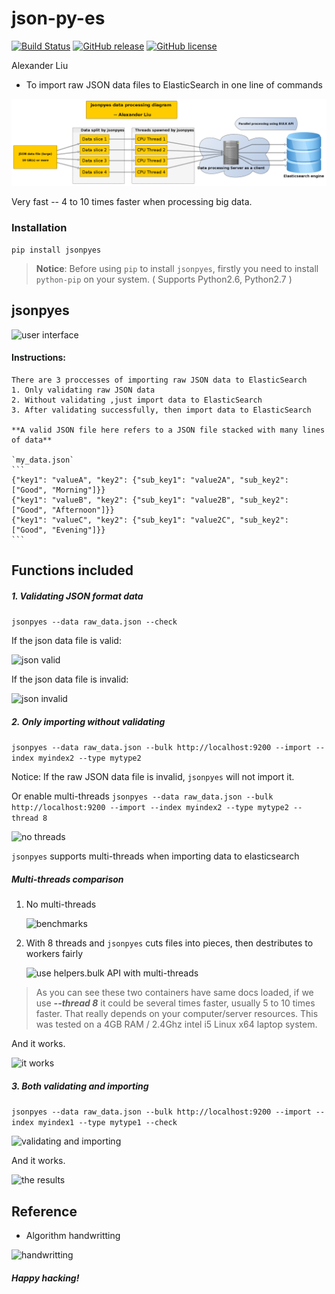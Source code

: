 json-py-es
==========

[![Build Status](https://travis-ci.org/xros/jsonpyes.svg?branch=master)](https://travis-ci.org/xros/jsonpyes)
[![GitHub release](https://img.shields.io/github/release/xros/jsonpyes.svg)](https://github.com/xros/jsonpyes/releases)
[![GitHub license](https://img.shields.io/github/license/xros/jsonpyes.svg)](https://github.com/xros/jsonpyes/blob/master/LICENSE)

Alexander Liu

* To import raw JSON data files to ElasticSearch in one line of commands

![jsonpyes diagram](static/jsonpyes_data_processing_diagram.png)

Very fast -- 4 to 10 times faster when processing big data.


### Installation

```pip install jsonpyes```  

> **Notice**: Before using `pip` to install `jsonpyes`, firstly you need to install `python-pip` on your system. ( Supports Python2.6, Python2.7 )


jsonpyes
--------

![user interface](https://raw.githubusercontent.com/xros/jsonpyes/master/static/snapshot236.png)

#### Instructions:
    There are 3 proccesses of importing raw JSON data to ElasticSearch
    1. Only validating raw JSON data
    2. Without validating ,just import data to ElasticSearch
    3. After validating successfully, then import data to ElasticSearch

    **A valid JSON file here refers to a JSON file stacked with many lines of data**
    
    `my_data.json`
    ```
    {"key1": "valueA", "key2": {"sub_key1": "value2A", "sub_key2": ["Good", "Morning"]}}
    {"key1": "valueB", "key2": {"sub_key1": "value2B", "sub_key2": ["Good", "Afternoon"]}}
    {"key1": "valueC", "key2": {"sub_key1": "value2C", "sub_key2": ["Good", "Evening"]}}
    ```



Functions included
------------------

##### 1. Validating JSON format data

```jsonpyes --data raw_data.json --check```

If the json data file is valid: 

![json valid](https://raw.githubusercontent.com/xros/jsonpyes/master/static/snapshot98.jpg)

If the json data file is invalid: 

![json invalid](https://raw.githubusercontent.com/xros/jsonpyes/master/static/snapshot99.jpg)

##### 2. Only importing without validating

```jsonpyes --data raw_data.json --bulk http://localhost:9200 --import --index myindex2 --type mytype2```

Notice: If the raw JSON data file is invalid, `jsonpyes` will not import it.

Or enable multi-threads ```jsonpyes --data raw_data.json --bulk http://localhost:9200 --import --index myindex2 --type mytype2 --thread 8```

![no threads](https://raw.githubusercontent.com/xros/jsonpyes/master/static/snapshot102.jpg)

```jsonpyes``` supports multi-threads when importing data to elasticsearch


##### Multi-threads comparison

1. No multi-threads 

    ![benchmarks](https://raw.githubusercontent.com/xros/jsonpyes/master/static/snapshot237.png)

2. With 8 threads and `jsonpyes` cuts files into pieces, then destributes to workers fairly 

    ![use helpers.bulk API with multi-threads](https://raw.githubusercontent.com/xros/jsonpyes/master/static/snapshot235.png)

> As you can see these two containers have same docs loaded, if we use **_--thread 8_** it could be several times faster, usually 5 to 10 times faster.
> That really depends on your computer/server resources.
This was tested on a 4GB RAM / 2.4Ghz intel i5 Linux x64 laptop system.

And it works.

![it works](https://raw.githubusercontent.com/xros/jsonpyes/master/static/snapshot105.jpg)

##### 3. Both validating and importing

```jsonpyes --data raw_data.json --bulk http://localhost:9200 --import --index myindex1 --type mytype1 --check```

![validating and importing](https://raw.githubusercontent.com/xros/jsonpyes/master/static/snapshot135.png)

And it works.

![the results](https://raw.githubusercontent.com/xros/jsonpyes/master/static/snapshot101.jpg)


Reference
---------
* Algorithm handwritting

![handwritting](http://i.imgur.com/fgm1Mxt.jpg?1)

##### Happy hacking!
